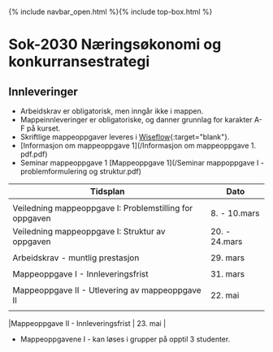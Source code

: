 {% include navbar_open.html %}{% include top-box.html %}
# Sok-2030 Næringsøkonomi og konkurransestrategi   

## Innleveringer 

- Arbeidskrav er obligatorisk, men inngår ikke i mappen.
- Mappeinnleveringer er obligatoriske, og danner grunnlag for karakter A-F på kurset.
- Skriftlige mappeoppgaver leveres i [Wiseflow](https://europe.wiseflow.net/participant/){:target="blank"}. 
- [Informasjon om mappeoppgave 1](/Informasjon om mappeoppgave 1. pdf.pdf)
- Seminar mappeoppgave 1 [Mappeoppgave 1](/Seminar mappoppgave I - problemformulering og struktur.pdf)



| Tidsplan                    | Dato  |
|------------------------------------|---------|
|         | 
|Veiledning mappeoppgave I: Problemstilling for oppgaven        | 8. - 10.mars| 
|Veiledning mappeoppgave I: Struktur av oppgaven                | 20. - 24.mars| 
|         | 
|Arbeidskrav - muntlig prestasjon    | 29. mars          | 
|         | 
|Mappeoppgave I - Innleveringsfrist  | 31. mars 
|         | 
|Mappeoppgave II - Utlevering av mappeoppgave II  | 22. mai 
|         | 

|Mappeoppgave II  - Innleveringsfrist   |  23. mai | 


- Mappeoppgavene I - kan løses i grupper på opptil 3 studenter.
